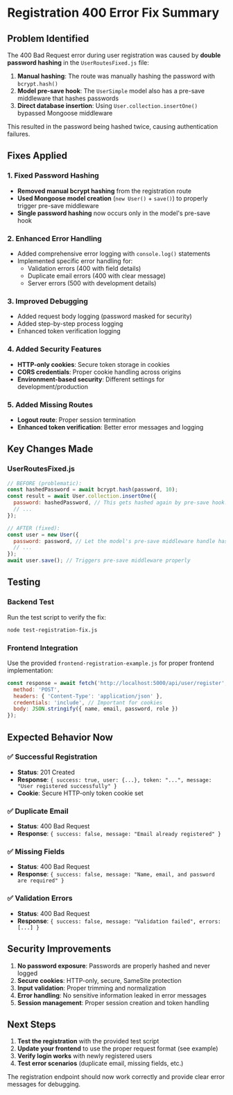 # Registration 400 Error Fix Summary

## Problem Identified

The 400 Bad Request error during user registration was caused by **double password hashing** in the `UserRoutesFixed.js` file:

1. **Manual hashing**: The route was manually hashing the password with `bcrypt.hash()`
2. **Model pre-save hook**: The `UserSimple` model also has a pre-save middleware that hashes passwords
3. **Direct database insertion**: Using `User.collection.insertOne()` bypassed Mongoose middleware

This resulted in the password being hashed twice, causing authentication failures.

## Fixes Applied

### 1. Fixed Password Hashing
- **Removed manual bcrypt hashing** from the registration route
- **Used Mongoose model creation** (`new User()` + `save()`) to properly trigger pre-save middleware
- **Single password hashing** now occurs only in the model's pre-save hook

### 2. Enhanced Error Handling
- Added comprehensive error logging with `console.log()` statements
- Implemented specific error handling for:
  - Validation errors (400 with field details)
  - Duplicate email errors (400 with clear message)
  - Server errors (500 with development details)

### 3. Improved Debugging
- Added request body logging (password masked for security)
- Added step-by-step process logging
- Enhanced token verification logging

### 4. Added Security Features
- **HTTP-only cookies**: Secure token storage in cookies
- **CORS credentials**: Proper cookie handling across origins
- **Environment-based security**: Different settings for development/production

### 5. Added Missing Routes
- **Logout route**: Proper session termination
- **Enhanced token verification**: Better error messages and logging

## Key Changes Made

### UserRoutesFixed.js
```javascript
// BEFORE (problematic):
const hashedPassword = await bcrypt.hash(password, 10);
const result = await User.collection.insertOne({
  password: hashedPassword, // This gets hashed again by pre-save hook!
  // ...
});

// AFTER (fixed):
const user = new User({
  password: password, // Let the model's pre-save middleware handle hashing
  // ...
});
await user.save(); // Triggers pre-save middleware properly
```

## Testing

### Backend Test
Run the test script to verify the fix:
```bash
node test-registration-fix.js
```

### Frontend Integration
Use the provided `frontend-registration-example.js` for proper frontend implementation:

```javascript
const response = await fetch('http://localhost:5000/api/user/register', {
  method: 'POST',
  headers: { 'Content-Type': 'application/json' },
  credentials: 'include', // Important for cookies
  body: JSON.stringify({ name, email, password, role })
});
```

## Expected Behavior Now

### ✅ Successful Registration
- **Status**: 201 Created
- **Response**: `{ success: true, user: {...}, token: "...", message: "User registered successfully" }`
- **Cookie**: Secure HTTP-only token cookie set

### ✅ Duplicate Email
- **Status**: 400 Bad Request  
- **Response**: `{ success: false, message: "Email already registered" }`

### ✅ Missing Fields
- **Status**: 400 Bad Request
- **Response**: `{ success: false, message: "Name, email, and password are required" }`

### ✅ Validation Errors
- **Status**: 400 Bad Request
- **Response**: `{ success: false, message: "Validation failed", errors: [...] }`

## Security Improvements

1. **No password exposure**: Passwords are properly hashed and never logged
2. **Secure cookies**: HTTP-only, secure, SameSite protection
3. **Input validation**: Proper trimming and normalization
4. **Error handling**: No sensitive information leaked in error messages
5. **Session management**: Proper session creation and token handling

## Next Steps

1. **Test the registration** with the provided test script
2. **Update your frontend** to use the proper request format (see example)
3. **Verify login works** with newly registered users
4. **Test error scenarios** (duplicate email, missing fields, etc.)

The registration endpoint should now work correctly and provide clear error messages for debugging.